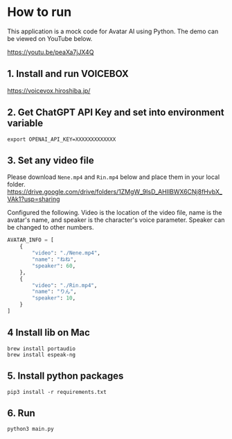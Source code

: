 # How to run

This application is a mock code for Avatar AI using Python. The demo can be viewed on YouTube below.

https://youtu.be/peaXa7jJX4Q

## 1. Install and run VOICEBOX

https://voicevox.hiroshiba.jp/

## 2. Get ChatGPT API Key and set into environment variable

```commandline
export OPENAI_API_KEY=XXXXXXXXXXXXX
```

## 3. Set any video file

Please download `Nene.mp4` and `Rin.mp4` below and place them in your local folder.
https://drive.google.com/drive/folders/1ZMgW_9IsD_AHIlBWX6CNj8fHvbX_VAk1?usp=sharing

Configured the following.
Video is the location of the video file, name is the avatar's name, and speaker is the character's voice parameter. Speaker can be changed to other numbers.

```python
AVATAR_INFO = [
    {
        "video": "./Nene.mp4",
        "name": "ねね",
        "speaker": 60,
    },
    {
        "video": "./Rin.mp4",
        "name": "りん",
        "speaker": 10,
    }
]
```

## 4 Install lib on Mac 

```commandline
brew install portaudio
brew install espeak-ng
```

## 5. Install python packages

```commandline
pip3 install -r requirements.txt
```

## 6. Run

```commandline
python3 main.py
```